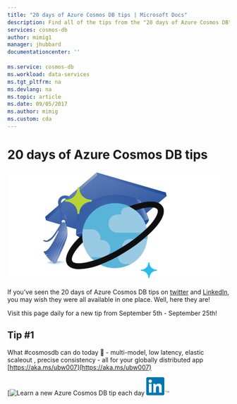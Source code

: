```yaml
---
title: "20 days of Azure Cosmos DB tips | Microsoft Docs"
description: Find all of the tips from the "20 days of Azure Cosmos DB" twitter series in one place.
services: cosmos-db
author: mimig1
manager: jhubbard
documentationcenter: ''

ms.service: cosmos-db
ms.workload: data-services
ms.tgt_pltfrm: na
ms.devlang: na
ms.topic: article
ms.date: 09/05/2017
ms.author: mimig
ms.custom: cda
---
```


# 20 days of Azure Cosmos DB tips

![Learn a new Azure Cosmos DB tip each day](./media/20-days-of-tips/20-days-of-azure-cosmos-db-tips.png)

If you've seen the 20 days of Azure Cosmos DB tips on [twitter](https://twitter.com/AzureCosmosDB) and [LinkedIn](https://www.linkedin.com/feed/update/urn:li:activity:6309260110623580160), you may wish they were all available in one place. Well, here they are!

Visit this page daily for a new tip from September 5th - September 25th!

## Tip #1

What #cosmosdb can do today 🚀 - multi-model, low latency, elastic scaleout , precise consistency - all for your globally distributed app [https://aka.ms/ubw007](https://aka.ms/ubw007)

[![Learn a new Azure Cosmos DB tip each day](https://twitter.com/intent/retweet?tweet_id=903842783638700032)   [![Learn a new Azure Cosmos DB tip each day](./media/20-days-of-tips/linkedin-icon.png)](https://www.linkedin.com/feed/update/urn:li:activity:6309260110623580160)



